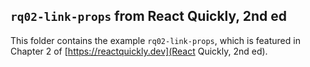 ## `rq02-link-props` from React Quickly, 2nd ed

This folder contains the example `rq02-link-props`, which is featured in Chapter 2 of [https://reactquickly.dev](React Quickly, 2nd ed).
